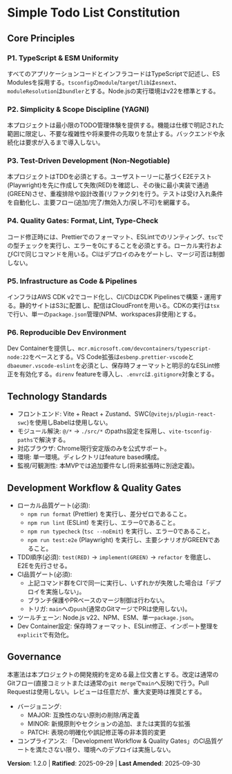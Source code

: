 <!--
Sync Impact Report
- Version change: 1.1.0 → 1.2.0
- Modified principles/sections:
  - Added new principle: P3. Test-Driven Development (Non‑Negotiable)
  - Renumbered former P3..P5 to P4..P6
  - Development Workflow: TDD順序(RED→GREEN→REFACTOR)とE2E必須を明文化
- Added notes: PlaywrightによるE2Eテストを正式スコープ化
- Templates requiring updates:
  ✅ specs/001-todo-n-n/plan.md (version reference updated)
  ✅ specs/001-todo-n-n/tasks.md (version reference updated)
  ✅ .specify/templatesは整合性要変更なし（汎用文言のため）
- Follow-up TODOs: なし
-->

# Simple Todo List Constitution

## Core Principles

### P1. TypeScript & ESM Uniformity
すべてのアプリケーションコードとインフラコードはTypeScriptで記述し、ES Modulesを採用する。`tsconfig`の`module`/`target`/`lib`は`esnext`、`moduleResolution`は`bundler`とする。Node.jsの実行環境はv22を標準とする。

### P2. Simplicity & Scope Discipline (YAGNI)
本プロジェクトは最小限のTODO管理体験を提供する。機能は仕様で明記された範囲に限定し、不要な複雑性や将来要件の先取りを禁止する。バックエンドや永続化は要求が入るまで導入しない。

### P3. Test-Driven Development (Non‑Negotiable)
本プロジェクトはTDDを必須とする。ユーザストーリーに基づくE2Eテスト(Playwright)を先に作成して失敗(RED)を確認し、その後に最小実装で通過(GREEN)させ、重複排除や設計改善(リファクタ)を行う。テストは受け入れ条件を自動化し、主要フロー(追加/完了/無効入力/戻し不可)を網羅する。

### P4. Quality Gates: Format, Lint, Type-Check
コード修正時には、Prettierでのフォーマット、ESLintでのリンティング、`tsc`での型チェックを実行し、エラーを0にすることを必須とする。ローカル実行およびCIで同じコマンドを用いる。CIはデプロイのみをゲートし、マージ可否は制御しない。

### P5. Infrastructure as Code & Pipelines
インフラはAWS CDK v2でコード化し、CI/CDはCDK Pipelinesで構築・運用する。静的サイトはS3に配置し、配信はCloudFrontを用いる。CDKの実行は`tsx`で行い、単一の`package.json`管理(NPM、workspaces非使用)とする。

### P6. Reproducible Dev Environment
Dev Containerを提供し、`mcr.microsoft.com/devcontainers/typescript-node:22`をベースとする。VS Code拡張は`esbenp.prettier-vscode`と`dbaeumer.vscode-eslint`を必須とし、保存時フォーマットと明示的なESLint修正を有効化する。`direnv` featureを導入し、`.envrc`は`.gitignore`対象とする。

## Technology Standards
- フロントエンド: Vite + React + Zustand、SWC(`@vitejs/plugin-react-swc`)を使用しBabelは使用しない。
- モジュール解決: `@/*` → `./src/*` のpaths設定を採用し、`vite-tsconfig-paths`で解決する。
- 対応ブラウザ: Chrome現行安定版のみを公式サポート。
- 環境: 単一環境。ディレクトリはfeature based構成。
- 監視/可観測性: 本MVPでは追加要件なし(将来拡張時に別途定義)。

## Development Workflow & Quality Gates
- ローカル品質ゲート(必須):
  - `npm run format` (Prettier) を実行し、差分ゼロであること。
  - `npm run lint` (ESLint) を実行し、エラー0であること。
  - `npm run typecheck` (`tsc --noEmit`) を実行し、エラー0であること。
  - `npm run test:e2e` (Playwright) を実行し、主要シナリオがGREENであること。
- TDD順序(必須): `test(RED)` → `implement(GREEN)` → `refactor` を徹底し、E2Eを先行させる。
- CI品質ゲート(必須):
  - 上記コマンド群をCIで同一に実行し、いずれかが失敗した場合は「デプロイを実施しない」。
  - ブランチ保護やPRベースのマージ制御は行わない。
  - トリガ: `main`への`push`(通常のGitマージでPRは使用しない)。
- ツールチェーン: Node.js v22、NPM、ESM、単一`package.json`。
- Dev Container設定: 保存時フォーマット、ESLint修正、インポート整理を`explicit`で有効化。

## Governance
本憲法は本プロジェクトの開発規約を定める最上位文書とする。改定は通常のGitフロー(直接コミットまたは通常の`git merge`で`main`へ反映)で行う。Pull Requestは使用しない。レビューは任意だが、重大変更時は推奨とする。
- バージョニング:
  - MAJOR: 互換性のない原則の削除/再定義
  - MINOR: 新規原則やセクションの追加、または実質的な拡張
  - PATCH: 表現の明確化や誤記修正等の非本質的変更
- コンプライアンス: 「Development Workflow & Quality Gates」のCI品質ゲートを満たさない限り、環境へのデプロイは実施しない。

**Version**: 1.2.0 | **Ratified**: 2025-09-29 | **Last Amended**: 2025-09-30